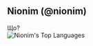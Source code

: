 ## Nionim (@nionim)
Що?
</br>
![Nionim's Top Languages](https://github-readme-stats.vercel.app/api/top-langs/?username=Nionim&theme=dracula&show_icons=true&hide_border=false&layout=compact)
